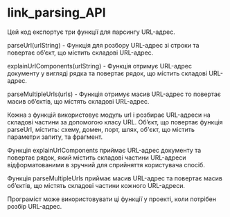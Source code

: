 # link_parsing_API
Цей код експортує три функції для парсингу URL-адрес.

parseUrl(urlString) - Функція для розбору URL-адрес зі строки та повертає об’єкт, що містить складові URL-адрес.

explainUrlComponents(urlString) - Функція отримує URL-адрес документу у вигляді рядка та повертає рядок, що містить складові URL-адрес.

parseMultipleUrls(urls) - Функція отримує масив URL-адрес то повертає масив об’єктів, що містять складові URL-адрес.

Кожна з функцій використовує модуль url і розбирає URL-адреси на складові частини за допомогою класу URL. Об’єкт, що повертає функція parseUrl, містить: схему, домен, порт, шлях, об'єкт, що містить параметри запиту, та фрагмент.

Функція explainUrlComponents приймає URL-адрес документу та повертає рядок, який містить складові частини URL-адреси відформатованими в зручний для сприйняття користувача спосіб.

Функція parseMultipleUrls приймає масив URL-адрес та повертає масив об’єктів, що містять складові частини кожного URL-адреси.

Програміст може використовувати ці функції у проекті, коли потрібен розбір URL-адрес.
